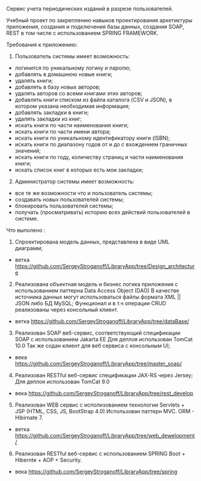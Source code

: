 Сервис учета периодических изданий в разрезе пользователей.

Учебный проект по закреплению навыков проектирования архетиктуры приложения,
создания и подключения базы данных, создания SOAP, REST в том числе с использованием SPRING FRAMEWORK.

Требования к приложению:

1. Пользователь системы имеет возможность:
- логинится по уникальному логину и паролю;
- добавлять в домашнюю  новые книги;
- удалять книги;
- добавлять в базу новых авторов;
- удалять авторов со всеми книгами этих авторов;
- добавлять  книги списком из файла каталога (CSV и JSON), в котором указана необходимая информация;
- добавлять закладки в книги;
- удалять закладки из книг;
- искать книги по части наименования книги;
- искать книги по части имени автора;
- искать книги по уникальному идентификатору книги (ISBN);
- искать книги по диапазону годов от и до с вхождением граничных значений;
- искать книги по году, количеству страниц и части наименования книги;
- искать список книг в которых есть мои закладки;

2. Администратор системы имеет возможность:
- все те же возможности что и пользователь системы;
- создавать новых пользователей системы;
-  блокировать пользователей системы;
- получать (просматривать) историю всех действий пользователей в системе.

Что выполено :

1. Спроектирована модель данных, представлена в виде UML диаграмм;
- ветка https://github.com/SergeyStroganoff/LibraryApp/tree/Design_architecture

2. Реализована объектная модель и бизнес логика приложения с использованием паттерна Data Access Object (DAO)
В качестве источника данных могут использоваться файлы формата XML || JSON  либо  БД MySQL;
Функционал и в т.ч операции CRUD реализованы через консольный клиент.
- ветка https://github.com/SergeyStroganoff/LibraryApp/tree/dataBase/

3. Реализован SOAP веб-сервис, соответствующий спецификации SOAP  с использованием Jakarta EE
Для деплоя использован TomCat 10.0
Так же содан клиент для веб сервиса с консольным UI;
- века https://github.com/SergeyStroganoff/LibraryApp/tree/master_soap/

4. Реализован RESTful веб-сервис спецификации JAX-RS через Jersey;
Для деплоя использован TomCat 9.0
- века https://github.com/SergeyStroganoff/LibraryApp/tree/rest_develop

5. Реализован WEB сервис с исполизованием технологии Servlets + JSP (HTML, CSS, JS, BootStrap 4.0)
Использован паттерн MVC. ORM - Hibirnate 7.
- ветка https://github.com/SergeyStroganoff/LibraryApp/tree/web_dewelopment/

6. Реализован RESTful веб-сервис с использованием SPRING Boot + Hibernte + AOP + Security.
 - века https://github.com/SergeyStroganoff/LibraryApp/tree/spring


  
